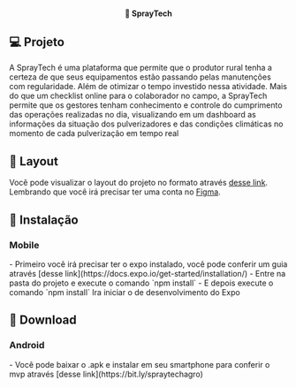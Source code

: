 <h4 align="center">
  🚀 SprayTech
</h4>


## 💻 Projeto

A SprayTech é uma plataforma que permite que o produtor rural tenha a
certeza de que seus equipamentos estão passando pelas manutenções
com regularidade. Além de otimizar o tempo investido nessa atividade.
Mais do que um checklist online para o colaborador no campo, a
SprayTech permite que os gestores tenham conhecimento e controle do
cumprimento das operações realizadas no dia, visualizando em um
dashboard as informações da situação dos pulverizadores e das condições
climáticas no momento de cada pulverização em tempo real

## 🔖 Layout

Você pode visualizar o layout do projeto no formato através [desse link](https://www.figma.com/file/5JarwRCT7zCRyIG7dDl8QE/Hackatagro?node-id=0%3A1). Lembrando que você irá precisar ter uma conta no [Figma](http://figma.com/).

## 🤔 Instalação
 <h3>Mobile</h3>
 - Primeiro você irá precisar ter o expo instalado, você pode conferir um guia através [desse link](https://docs.expo.io/get-started/installation/)
 - Entre na pasta do projeto e execute o comando `npm install`
-  E depois execute o comando `npm install` Ira iniciar o de desenvolvimento do Expo


## 🚀 Download

 <h3>Android</h3>
 - Você pode baixar o .apk e instalar em seu smartphone para conferir o mvp através [desse link](https://bit.ly/spraytechagro)
